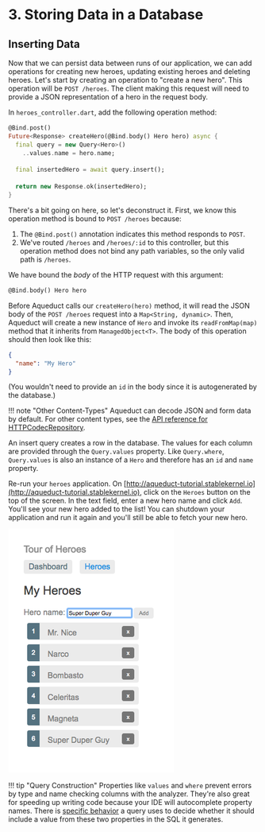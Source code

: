 # 3. Storing Data in a Database

## Inserting Data

Now that we can persist data between runs of our application, we can add operations for creating new heroes, updating existing heroes and deleting heroes. Let's start by creating an operation to "create a new hero". This operation will be `POST /heroes`. The client making this request will need to provide a JSON representation of a hero in the request body.

In `heroes_controller.dart`, add the following operation method:

```dart
@Bind.post()
Future<Response> createHero(@Bind.body() Hero hero) async {
  final query = new Query<Hero>()
    ..values.name = hero.name;

  final insertedHero = await query.insert();

  return new Response.ok(insertedHero);
}
```

There's a bit going on here, so let's deconstruct it. First, we know this operation method is bound to `POST /heroes` because:

1. The `@Bind.post()` annotation indicates this method responds to `POST`.
2. We've routed `/heroes` and `/heroes/:id` to this controller, but this operation method does not bind any path variables, so the only valid path is `/heroes`.

We have bound the *body* of the HTTP request with this argument:

```dart
@Bind.body() Hero hero
```

Before Aqueduct calls our `createHero(hero)` method, it will read the JSON body of the `POST /heroes` request into a `Map<String, dynamic>`. Then, Aqueduct will create a new instance of `Hero` and invoke its `readFromMap(map)` method that it inherits from `ManagedObject<T>`. The body of this operation should then look like this:

```json
{
  "name": "My Hero"
}
```

(You wouldn't need to provide an `id` in the body since it is autogenerated by the database.)

!!! note "Other Content-Types"
    Aqueduct can decode JSON and form data by default. For other content types, see the [API reference for HTTPCodecRepository](https://www.dartdocs.org/documentation/aqueduct/latest/aqueduct/HTTPCodecRepository-class.html).

An insert query creates a row in the database. The values for each column are provided through the `Query.values` property. Like `Query.where`, `Query.values` is also an instance of a `Hero` and therefore has an `id` and `name` property.

Re-run your `heroes` application. On [http://aqueduct-tutorial.stablekernel.io](http://aqueduct-tutorial.stablekernel.io), click on the `Heroes` button on the top of the screen. In the text field, enter a new hero name and click `Add`. You'll see your new hero added to the list! You can shutdown your application and run it again and you'll still be able to fetch your new hero.

![Aqueduct Tutorial Third Run](../img/run3.png)

!!! tip "Query Construction"
    Properties like `values` and `where` prevent errors by type and name checking columns with the analyzer. They're also great for speeding up writing code because your IDE will autocomplete property names. There is [specific behavior](../db/advanced_queries.md) a query uses to decide whether it should include a value from these two properties in the SQL it generates.
